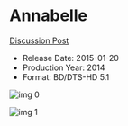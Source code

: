 # Annabelle

[Discussion Post](https://www.avsforum.com/threads/bass-eq-for-filtered-movies.2995212/post-58255534)

* Release Date: 2015-01-20
* Production Year: 2014
* Format: BD/DTS-HD 5.1

![img 0](https://i.imgur.com/25f35Cj.jpg)

![img 1](https://i.imgur.com/uOo7NP6.jpg)


